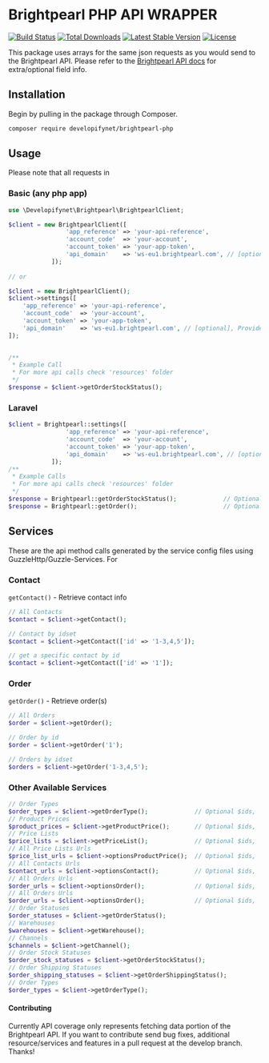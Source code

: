 # Brightpearl PHP API WRAPPER

<a href="https://travis-ci.org/developifynet/brightpearl-php"><img src="https://travis-ci.org/developifynet/brightpearl-php.svg" alt="Build Status"></a>
<a href="https://packagist.org/packages/developifynet/brightpearl-php"><img src="https://poser.pugx.org/developifynet/brightpearl-php/downloads.svg" alt="Total Downloads"></a>
<a href="https://packagist.org/packages/developifynet/brightpearl-php"><img src="https://poser.pugx.org/developifynet/brightpearl-php/v/stable.svg" alt="Latest Stable Version"></a>
<a href="https://packagist.org/packages/developifynet/brightpearl-php"><img src="https://poser.pugx.org/developifynet/brightpearl-php/license.svg" alt="License"></a>

This package uses arrays for the same json requests as you would send to the Brightpearl API. Please refer to the [Brightpearl API docs](http://api-docs.brightpearl.com/) for extra/optional field info.

## Installation

Begin by pulling in the package through Composer.

```bash
composer require developifynet/brightpearl-php
```

## Usage

Please note that all requests in 

### Basic (any php app)

```php
use \Developifynet\Brightpearl\BrightpearlClient;

$client = new BrightpearlClient([
                'app_reference' => 'your-api-reference',
                'account_code'  => 'your-account',
                'account_token' => 'your-app-token',
                'api_domain'    => 'ws-eu1.brightpearl.com', // [optional], Provide URL or remove this line
            ]);
            
// or

$client = new BrightpearlClient();
$client->settings([
    'app_reference' => 'your-api-reference',
    'account_code'  => 'your-account',
    'account_token' => 'your-app-token',
    'api_domain'    => 'ws-eu1.brightpearl.com', // [optional], Provide URL or remove this line
]);

            
/**
 * Example Call
 * For more api calls check 'resources' folder
 */
$response = $client->getOrderStockStatus();
```

### Laravel

```php
$client = Brightpearl::settings([
                'app_reference' => 'your-api-reference',
                'account_code'  => 'your-account',
                'account_token' => 'your-app-token',
                'api_domain'    => 'ws-eu1.brightpearl.com', // [optional], Provide URL or remove this line
            ]);
/**
 * Example Calls
 * For more api calls check 'resources' folder
 */
$response = Brightpearl::getOrderStockStatus();             // Optional $ids,  e.g. '1' or '1-3,4,5'
$response = Brightpearl::getOrder();                        // Optional $ids,  e.g. '1' or '1-3,4,5'
```

Services
--------
These are the api method calls generated by the service config files using GuzzleHttp/Guzzle-Services. For

### Contact

`getContact()` - Retrieve contact info

```php
// All Contacts
$contact = $client->getContact();

// Contact by idset
$contact = $client->getContact(['id' => '1-3,4,5']);

// get a specific contact by id
$contact = $client->getContact(['id' => '1']);
```

### Order

`getOrder()` - Retrieve order(s)

```php
// All Orders
$order = $client->getOrder();

// Order by id
$order = $client->getOrder('1');

// Orders by idset
$orders = $client->getOrder('1-3,4,5');
```

### Other Available Services

```php
// Order Types
$order_types = $client->getOrderType();             // Optional $ids,  e.g. '1' or '1-3,4,5'
// Product Prices
$product_prices = $client->getProductPrice();       // Optional $ids,  e.g. '1' or '1-3,4,5'
// Price Lists
$price_lists = $client->getPriceList();             // Optional $ids,  e.g. '1' or '1-3,4,5'
// All Price Lists Urls
$price_list_urls = $client->optionsProductPrice();  // Optional $ids,  e.g. '1' or '1-3,4,5'
// All Contacts Urls
$contact_urls = $client->optionsContact();          // Optional $ids,  e.g. '1' or '1-3,4,5'
// All Orders Urls
$order_urls = $client->optionsOrder();              // Optional $ids,  e.g. '1' or '1-3,4,5'
// All Orders Urls
$order_urls = $client->optionsOrder();              // Optional $ids,  e.g. '1' or '1-3,4,5'
// Order Statuses
$order_statuses = $client->getOrderStatus();
// Warehouses
$warehouses = $client->getWarehouse();
// Channels
$channels = $client->getChannel();
// Order Stock Statuses
$order_stock_statuses = $client->getOrderStockStatus();
// Order Shipping Statuses
$order_shipping_statuses = $client->getOrderShippingStatus();
// Order Types
$order_types = $client->getOrderType();
```

#### Contributing

Currently API coverage only represents fetching data portion of the Brightpearl API. If you want to contribute send bug fixes, additional resource/services and features in a pull request at the develop branch. Thanks!
